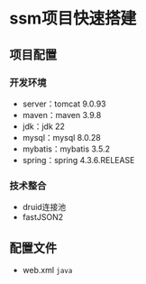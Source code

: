# ssm项目快速搭建 #
## 项目配置 ##
### 开发环境 ###
* server：tomcat 9.0.93
* maven：maven 3.9.8
* jdk：jdk 22
* mysql：mysql 8.0.28
* mybatis：mybatis 3.5.2
* spring：spring 4.3.6.RELEASE
### 技术整合 ###
* druid连接池
* fastJSON2
## 配置文件 ##
* web.xml
```java```
